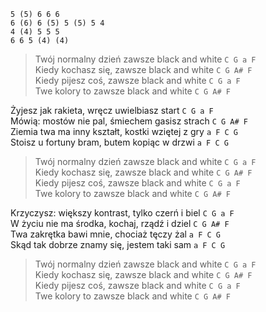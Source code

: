 ```
5 (5) 6 6 6
6 (6) 6 (5) 5 (5) 5 4
4 (4) 5 5 5
6 6 5 (4) (4)
```

>Twój normalny dzień zawsze black and white `C G a F`  
>Kiedy kochasz się, zawsze black and white `C G A# F`  
>Kiedy pijesz coś, zawsze black and white `C G a F`  
>Twe kolory to zawsze black and white `C G A# F`  

Żyjesz jak rakieta, wręcz uwielbiasz start `C G a F`  
Mówią: mostów nie pal, śmiechem gasisz strach `C G A# F`  
Ziemia twa ma inny kształt, kostki wziętej z gry `a F C G`  
Stoisz u fortuny bram, butem kopiąc w drzwi `a F C G`  

>Twój normalny dzień zawsze black and white `C G a F`  
>Kiedy kochasz się, zawsze black and white `C G A# F`  
>Kiedy pijesz coś, zawsze black and white `C G a F`  
>Twe kolory to zawsze black and white `C G A# F`  

Krzyczysz: większy kontrast, tylko czerń i biel `C G a F`  
W życiu nie ma środka, kochaj, rządź i dziel `C G A# F`  
Twa zakrętka bawi mnie, chociaż tęczy żal `a F C G`  
Skąd tak dobrze znamy się, jestem taki sam `a F C G`  

>Twój normalny dzień zawsze black and white `C G a F`  
>Kiedy kochasz się, zawsze black and white `C G A# F`  
>Kiedy pijesz coś, zawsze black and white `C G a F`  
>Twe kolory to zawsze black and white `C G A# F`  